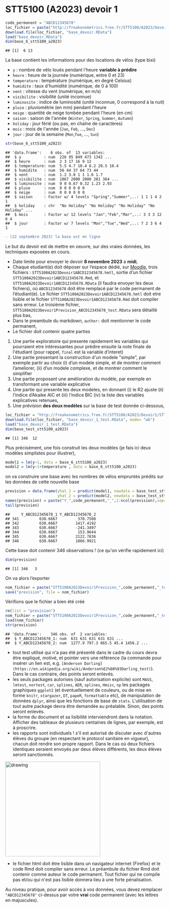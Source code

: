 STT5100 (A2023) devoir 1
================

``` r
code_permanent = "ABCD12345678"
loc_fichier = paste("http://freakonometrics.free.fr/STT5100/A2023/Devoir1/STT5100A2023Devoir1",code_permanent,".RData",sep="")
download.file(loc_fichier, "base_devoir.RData")
load("base_devoir.RData")
dim(base_6_stt5100_a2023)
```

    ## [1]  6 13

La base contient les informations pour des locations de vélos (type bixi)

- `y` : nombre de vélo loués pendant l'heure **variable à prédire**
- `heure` : heure de la journée (numérique, entre 0 et 23)
- `temperature` : température (numérique, en degré Celsius)
- `humidite` : taux d'humidité (numérique, de 0 à 100)
- `vent` : vitesse du vent (numérique, en m/s)
- `visibilite` : visibilité (unité inconnue)
- `luminosite` : indice de luminosité (unité inconnue, 0 correspond à la nuit)
- `pluie` : pluviométrie (en mm) pendant l'heure
- `neige` : quantité de neige tombée pendant l'heure (en cm)
- `saison` : saison de l'année (`Winter`, `Spring`, `Summer`, `Autumn`)
- `holiday` : jour férié (ou pas, en chaîne de caractères)
- `mois` : mois de l'année (`Jan`, `Feb`, ..., `Dec`)
- `jour` : jour de la semaine (`Mon`,`Tue`, ..., `Sun`)

``` r
str(base_6_stt5100_a2023)
```

    ## 'data.frame':    6 obs. of  13 variables:
    ##  $ y          : num  226 95 849 473 1342 ...
    ##  $ heure      : num  2 3 17 16 9 12
    ##  $ temperature: num  5.5 4.7 10.4 8.2 20.5 10.4
    ##  $ humidite   : num  56 44 37 64 73 44
    ##  $ vent       : num  1.2 3.8 1 1 1.6 1.7
    ##  $ visibilite : num  1067 2000 2000 281 364 ...
    ##  $ luminosite : num  0 0 0.67 0.32 1.23 2.93
    ##  $ pluie      : num  0 0 0 0 0 0
    ##  $ neige      : num  0 0 0 0 0 0
    ##  $ saison     : Factor w/ 4 levels "Spring","Summer",..: 1 1 1 4 2 1
    ##  $ holiday    : chr  "No Holiday" "No Holiday" "No Holiday" "No Holiday" ...
    ##  $ mois       : Factor w/ 12 levels "Jan","Feb","Mar",..: 3 3 3 12 6 4
    ##  $ jour       : Factor w/ 7 levels "Mon","Tue","Wed",..: 7 2 3 6 4 1

``` diff
- (22 septembre 2023) la base est en ligne
```

Le but du devoir est de mettre en oeuvre, sur des vraies données, les
techniques exposées en cours.

*   Date limite pour envoyer le devoir **8 novembre 2023** a **midi**,
*   Chaque etudiant(e) doit déposer sur l’espace dédié, sur [Moodle](https://ena01.uqam.ca/mod/assign/view.php),
    trois fichiers : `STT5100A2023Devoir1ABCD12345678.hmtl`, sortie d’un fichier
    `STT5100A2023Devoir1ABCD12345678.Rmd`, et `STT5100A2023Devoir1ABCD12345678.RData` (il faudra envoyer les deux fichiers), où
    `ABCD12345678` doit être remplacé par le code permanent de
    l’étudiant(e). Le fichier `STT5100A2023Devoir1ABCD12345678.hmtl` doit etre
    lisible et le fichier `STT5100A2023Devoir1ABCD12345678.Rmd` doit compiler sans
    erreur. Le troisième fichier, `STT5100A2023Devoir1Prevision_ABCD12345678_test.RData`
    sera détaillé plus bas,
*   Dans le preambule du markdown, `author:` doit mentionner le code
    permanent,
*  Le fichier doit contenir quatre parties

1.  Une partie exploratoire qui presente rapidement les variables qui
    pourraient etre intéressantes pour prédire ensuite la note finale de l'étudiant (pour rappel, `final` est la variable d’interet)
2.  Une partie presentant la construction d'un modele "simple", par exemple 
    partir au choix (i) d’un modele simple, et de montrer comment
    l’ameliorer, (ii) d’un modele complexe, et de montrer comment le
    simplifier
3.  Une partie proposant une amélioration du modèle, par exemple en transformant une variable explicative
4.  Une partie qui presente les deux modeles, en donnant (i) le R2
    ajuste (ii) l’indice d’Akaike AIC et (iii) l’indice BIC (iv) la
    liste des variables explicatives retenues,
4.  Une prévision **des deux modèles** sur la base de test donnée ci-dessous,

``` r
loc_fichier = "http://freakonometrics.free.fr/STT5100/A2023/Devoir1/STT5100A2023Devoir1TEST.RData"
download.file(loc_fichier, "base_devoir_1_test.RData", mode= "wb")
load("base_devoir_1_test.RData")
dim(base_test_stt5100_a2023)
```

    ## [1] 346  12

Plus précisément, une fois construit les deux modèles (je fais ici deux modèles simplistes pour illustrer),

``` r
model1 = lm(y~1, data = base_6_stt5100_a2023)
model2 = lm(y~1+temperature , data = base_6_stt5100_a2023)
```

on va construire une base avec les nombres de vélos empruntés prédits sur les données de cette
nouvelle base

``` r
prevision = data.frame(yhat_1 = predict(model1, newdata = base_test_stt5100_a2023),
                       yhat_2 = predict(model2, newdata = base_test_stt5100_a2023))
names(prevision) = paste("Y_",code_permanent,"_",1:ncol(prevision),sep="")
tail(prevision)
```

    ##     Y_ABCD12345678_1 Y_ABCD12345678_2
    ## 341         630.6667         378.7508
    ## 342         630.6667        1417.4192
    ## 343         630.6667        -241.3497
    ## 344         630.6667         153.9644
    ## 345         630.6667        2122.7836
    ## 346         630.6667        1866.9921

Cette base doit contenir 346 observations ! (ce qu'on vérifie rapidement ici)

``` r
dim(prevision)
```

    ## [1] 346   3

On va alors l’exporter

``` r
nom_fichier = paste("STT5100A2023Devoir1Prevision_",code_permanent,"_test.RData",sep="")
save("prevision", file = nom_fichier)
```

Vérifions que le fichier a bien été créé

``` r
rm(list = "prevision")
nom_fichier = paste("STT5100A2023Devoir1Prevision_",code_permanent,"_test.RData",sep="")
load(nom_fichier)
str(prevision)
```

    ## 'data.frame':    346 obs. of  2 variables:
    ##  $ Y_ABCD12345678_1: num  631 631 631 631 631 ...
    ##  $ Y_ABCD12345678_2: num  1277.9 797.3 665.5 45.4 1456.2 ...


* tout test utilisé qui n'a pas été présenté dans le cadre du cours devra être expliqué, motivé, et pointer vers une référence (la commande pour insérer un lien est, e.g. `[Anderson Darling](https://en.wikipedia.org/wiki/Anderson%E2%80%93Darling_test)`). Dans le cas contraire, des points seront enlevés.
* les seuls packages autorises (sauf autorisation explicite) sont `MASS`, `lmtest`, `nortest`, `car`, `splines`, `AER`, `splines`, `Hmisc`, `np` les packages graphiques `ggplot2` (et éventuellement de couleurs, ou de mise en forme `knitr`, `stargazer`, `DT`, `papeR`, `formattable` etc), de manipulation de données `dplyr`, ainsi que les fonctions de base de `stats`. L'utilisation de tout autre package devra être demandée au préalable. Sinon, des points seront enlevés.
* la forme du document et sa lisibilité interviendront dans la notation. Afficher des tableaux de plusieurs centaines de lignes, par exemple, est à proscrire.
* les rapports sont individuels ! s'il est autorisé de discuter avec d'autres élèves du groupe (en respectant le protocol sanitaire en vigueur), chacun doit rendre son propre rapport. Dans le cas où deux fichiers identiques seraient envoyés par deux élèves différents, les deux élèves seront sanctionnés.

<img src="https://github.com/freakonometrics/STT5100/blob/master/archives/A2018/obviously.png" alt="drawing" width="300" align=right/>

* le fichier html doit être lisible dans un navigateur internet (Firefox) et le code Rmd doit compiler sans erreur. Le préambule du fichier Rmd doit contenir comme auteur le code permanent. Tout fichier qui ne compile pas et/ou qui n'est pas lisible donnera lieu à une forte pénalisation.

Au niveau pratique, pour avoir accès à _vos_ données, vous devez remplacer `"ABCD12345678"` ci-dessus par votre **vrai** code permanent (avec les lettres en majuscules).
